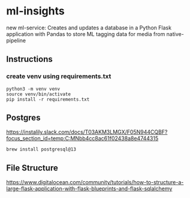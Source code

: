 # ml-insights
new ml-service: Creates and updates a database in a Python Flask application with Pandas to store ML tagging data for media from native-pipeline

## Instructions
### create venv using requirements.txt
```
python3 -m venv venv
source venv/bin/activate
pip install -r requirements.txt
```

## Postgres
https://instalily.slack.com/docs/T03AKM3LMGX/F05N944CQBF?focus_section_id=temp:C:MNbb4cc8ac61f02438a8e4744315
```
brew install postgresql@13
```

## File Structure
https://www.digitalocean.com/community/tutorials/how-to-structure-a-large-flask-application-with-flask-blueprints-and-flask-sqlalchemy
